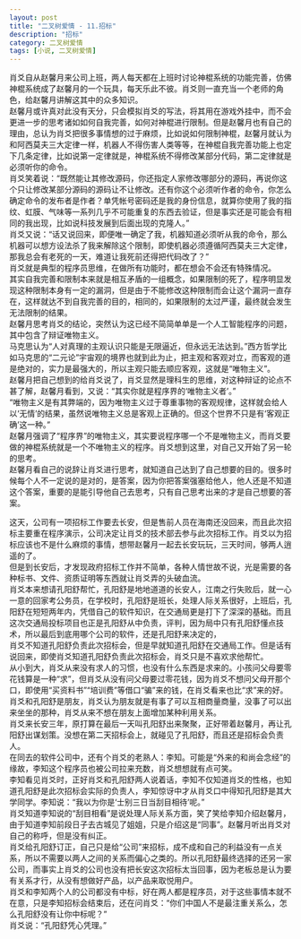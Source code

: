 ```yaml
---
layout: post
title: "二叉树爱情 - 11.招标"
description: "招标"
category: 二叉树爱情
tags: [小说, 二叉树爱情]
---
```


肖爻自从赵馨月来公司上班，两人每天都在上班时讨论神棍系统的功能完善，仿佛神棍系统成了赵馨月的一个玩具，每天乐此不彼。肖爻则一直充当一个老师的角色，给赵馨月讲解这其中的众多知识。  
赵馨月或许真对此没有天分，只会模拟肖爻的写法，将其用在游戏外挂中，而不会更进一步的思考诸如如何自我完善，如何对神棍进行限制。但是赵馨月也有自己的理由，总认为肖爻把很多事情想的过于麻烦，比如说如何限制神棍，赵馨月就认为和阿西莫夫三大定律一样，机器人不得伤害人类等等，在神棍自我完善功能上也定下几条定律，比如说第一定律就是，神棍系统不得修改某部分代码，第二定律就是必须听你的命令。  
肖爻笑着说：“既然能让其修改源码，你还指定人家修改哪部分的源码，再说你这个只让修改某部分源码的源码让不让修改。还有你这个必须听作者的命令，你怎么确定命令的发布者是作者？单凭帐号密码还是我的身份信息，就算你使用了我的指纹、虹膜、气味等一系列几乎不可能重复的东西去验证，但是事实还是可能会有相同的我出现，比如说科技发展到后面出现的克隆人。”  
肖爻又说：“话又说回来，即便唯一确定了我，机器知道必须听从我的命令，那么机器可以想方设法杀了我来解除这个限制，即使机器必须遵循阿西莫夫三大定律，那我总会有老死的一天，难道让我死前还得把代码改了？”  
肖爻就是典型的程序员思维，在做所有功能时，都在想会不会还有特殊情况。  
其实自我完善和限制本来就是相互矛盾的一组概念，如果限制的死了，程序明显发现这种限制本身有一定的漏洞，但是由于不能修改这种限制而会让这个漏洞一直存在，这样就达不到自我完善的目的，相同的，如果限制的太过严谨，最终就会发生无法限制的结果。  
赵馨月思考肖爻的结论，突然认为这已经不简简单单是一个人工智能程序的问题，其中包含了辩证唯物主义。  
马克思认为“人对真理的主观认识只能是无限逼近，但永远无法达到。”西方哲学比如马克思的“二元论”宇宙观的境界也就到此为止，把主观和客观对立，而客观的道是绝对的，实力是最强大的，所以主观只能去顺应客观，这就是“唯物主义”。  
赵馨月把自己想到的给肖爻说了，肖爻显然是理科生的思维，对这种辩证的论点不甚了解，赵馨月看到，又说：“其实你就是程序界的‘唯物主义者’。”  
“唯物主义是有其弊端的，因为唯物主义过于尊重事物的客观规律，这样就会给人以‘无情’的结果，虽然说唯物主义总是客观上正确的。但这个世界不只是有‘客观正确’这一种。”  
赵馨月强调了“程序界”的唯物主义，其实要说程序哪一个不是唯物主义，而肖爻要做的神棍系统就是一个不唯物主义的程序。肖爻想到这里，对自己又开始了另一轮的思考。  
赵馨月看自己的说辞让肖爻进行思考，就知道自己达到了自己想要的目的。很多时候每个人不一定说的是对的，是答案，因为你把答案强塞给他人，他人还是不知道这个答案，重要的是能引导他自己去思考，只有自己思考出来的才是自己想要的答案。  
  
这天，公司有一项招标工作要去长安，但是售前人员在海南还没回来，而且此次招标主要重在程序演示，公司决定让肖爻的技术部去参与此次招标工作。肖爻以为招标应该也不是什么麻烦的事情，想带赵馨月一起去长安玩玩，三天时间，够两人逍遥的了。  
但是到长安后，才发现政府招标工作并不简单，各种人情世故不说，光是需要的各种标书、文件、资质证明等东西就让肖爻弄的头破血流。  
肖爻本来想请孔阳舒帮忙，孔阳舒是地地道道的长安人，江南之行失败后，就一心一意的回家考公务员，在学校时，孔阳舒是班长，处理人际关系很好，上班后，孔阳舒在短短两年内，凭借自己的软件知识，在交通局更是打下了深深的基础。而且这次交通局投标项目也正是孔阳舒从中负责，评判，因为局中只有孔阳舒懂点技术，所以最后到底用哪个公司的软件，还是孔阳舒来决定的，  
肖爻不知道孔阳舒负责此次招标会，但是早就知道孔阳舒在交通局工作。但是话有说回来，即使肖爻知道孔阳舒负责此次招标会，肖爻只是不喜欢求他帮忙。  
从小到大，肖爻从来没有求人的习惯，也没有什么东西是求来的。小孩问父母要零花钱算是一种“求”，但肖爻从没有问父母要过零花钱，因为肖爻不想问父母开那个口，即使用“买资料书”“培训费”等借口“骗”来的钱，在肖爻看来也比“求”来的好。  
肖爻和孔阳舒是朋友，肖爻认为朋友就是有事了可以互相商量商量，没事了可以出来坐坐的那种，肖爻从来不想在朋友上面增加某种利用关系。  
肖爻来长安三年，原打算在最后一天叫孔阳舒出来聚聚，正好带着赵馨月，再让孔阳舒出谋划策。没想在第二天招标会上，就碰见了孔阳舒，而且还是招标会负责人。  
在同去的软件公司中，还有个肖爻的老熟人：李知。可能是“外来的和尚会念经”的缘故，李知这个程序员也被公司拉来充数，肖爻想想就有点可笑。  
李知看见肖爻时，正好肖爻和孔阳舒两人说着话，李知不仅知道肖爻的性格，也知道孔阳舒是此次招标会实际的负责人，李知惊讶中才从肖爻口中得知孔阳舒是其大学同学。李知说：“我以为你是‘士别三日当刮目相待’呢。”  
肖爻知道李知说的“刮目相看”是说处理人际关系方面，笑了笑给李知介绍赵馨月，由于知道李知前段日子去古城见了姐姐，只是介绍这是“同事”。赵馨月听出肖爻对自己的称呼，但是没有纠正。  
肖爻给孔阳舒订正，自己只是给“公司”来招标，成不成和自己的利益没有一点关系，所以不需要以两人之间的关系而偏心之类的。所以孔阳舒最终选择的还另一家公司，而事实上肖爻的公司也没有把长安这次招标太当回事，因为老板总是认为要有关系才行，从没有想做好产品，以产品来取悦用户。  
肖爻和李知两个人的公司都没有中标，好在两人都是程序员，对于这些事情本就不在意，只是李知招标会结束后，还在问肖爻：“你们中国人不是最注重关系么，怎么孔阳舒没有让你中标呢？”  
肖爻说：“孔阳舒凭心凭理。”  
